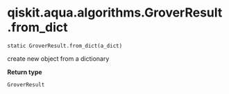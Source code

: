 # qiskit.aqua.algorithms.GroverResult.from\_dict

`static GroverResult.from_dict(a_dict)`

create new object from a dictionary

**Return type**

`GroverResult`
